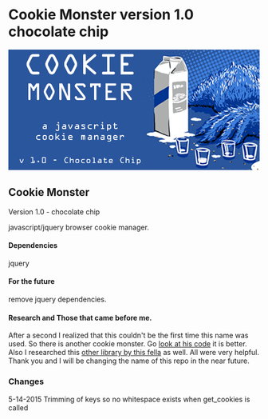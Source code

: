﻿Cookie Monster version 1.0 chocolate chip
===========
<img src ="https://raw.githubusercontent.com/ArledgeMike/Cookie-Monster/master/images/cookiemonster.jpg" />


<h2>Cookie Monster</h2> <p>Version 1.0 - chocolate chip</p>
<p>javascript/jquery browser cookie manager.</p>

<h4>Dependencies</h4>
<p>jquery</p>

<h4>For the future</h4>
<p>remove jquery dependencies.</p>

<h4>Research and Those that came before me.</h4>
<p>After a second I realized that this couldn't be the first time this name was used. So there is another cookie monster. Go <a href="https://github.com/jgallen23/cookie-monster">look at his code</a> it is better. Also I researched this <a href="https://github.com/ScottHamper/Cookies">other library by this fella</a> as well. All were very helpful. Thank you and I will be changing the name of this repo in the near future.</p>


<h3>Changes</h3>
<p>5-14-2015 Trimming of keys so no whitespace exists when get_cookies is called</p>
